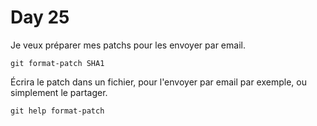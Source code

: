 # Day 25

Je veux préparer mes patchs pour les envoyer par email.

    git format-patch SHA1

Écrira le patch dans un fichier, pour l'envoyer par email par exemple, ou simplement le partager.

    git help format-patch
